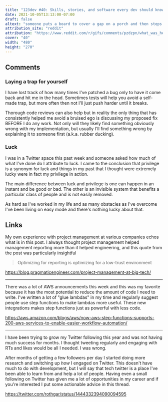 ```yaml
---
title: "123dev #40: Skills, stories, and software every dev should know"
date: 2021-10-05T13:13:00-07:00
draft: false
altext: "someone puts a board to cover a gap on a porch and then steps on the board which hits them in the head"
attribution_site: "reddit"
attribution: "https://www.reddit.com/r/gifs/comments/pzdzpn/what_was_he_thinking/"
cover: "40"
width: "480"
height: "270"
---
```


## Comments

### Laying a trap for yourself

I have lost track of how many times I've patched a bug only to have it come back and hit me in the head.
Sometimes tests will help you avoid a self-made trap, but more often then not I'll just push harder until it breaks.

Thorough code reviews can also help but in reality the only thing that has consistently helped me avoid a bruised ego is discussing my proposed fix BEFORE I do any work.
Not only will they likely find something obviously wrong with my implementation, but usually I'll find something wrong by explaining it to someone first (a.k.a. rubber ducking).

### Luck

I was in a Twitter space this past week and someone asked how much of what I've done do I attribute to luck.
I came to the conclusion that privilege is a synonym for luck and things in my past that I thought were extremely lucky were in fact my privilege in action.

The main difference between luck and privilege is one can happen in an instant and be good or bad.
The other is an invisible system that benefits a particular class of people and is not easily removed.

As hard as I've worked in my life and as many obstacles as I've overcome I've been living on easy mode and there's nothing lucky about that.

## Links

My own experience with project management at various companies echos what is in this post.
I always thought project management helped management reporting more than it helped engineering, and this quote from the post was particularly insightful

>Optimizing for reporting is optimizing for a low-trust environment

https://blog.pragmaticengineer.com/project-management-at-big-tech/

---

There was a lot of AWS announcements this week and this was my favorite because it has the most potential to reduce the amount of code I need to write.
I've written a lot of "glue lambdas" in my time and regularly suggest people use step functions to make lambdas more useful.
These new integrations makes step functions just as powerful with less code.

https://aws.amazon.com/blogs/aws/now-aws-step-functions-supports-200-aws-services-to-enable-easier-workflow-automation/

---

I have been trying to grow my Twitter following this year and was not having much success for months.
I thought tweeting regularly and engaging with RTs and likes would be all I needed.
I was wrong.

After months of getting a few followers per day I started doing more research and switching up _how_ I engaged on Twitter.
This doesn't have much to do with development, but I will say that tech twitter is a place I've been able to learn from and help a lot of people.
Having even a small following on Twitter has given me a lot of opportunities in my career and if you're interested I put some actionable advice in this thread.

https://twitter.com/rothgar/status/1444332394090094595

